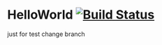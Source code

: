 # HelloWorld  [![Build Status](https://travis-ci.org/raozhiming/HelloWorld.svg?branch=master)](https://www.travis-ci.org/raozhiming/HelloWorld)
just for test
change
branch
